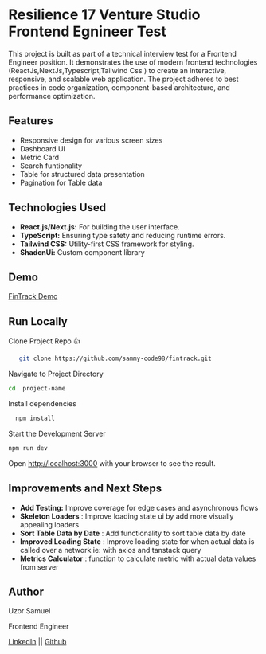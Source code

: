 # Resilience 17 Venture Studio Frontend Egnineer Test


This project is built as part of a technical interview test for a Frontend Engineer  position. It demonstrates the use of modern frontend technologies (ReactJs,NextJs,Typescript,Tailwind Css ) to create an interactive, responsive, and scalable web application. The project adheres to best practices in code organization, component-based architecture, and performance optimization.


## Features
- Responsive design for various screen sizes
- Dashboard UI
- Metric Card
- Search funtionality
- Table for structured data presentation 
- Pagination for Table data


## Technologies Used
- **React.js/Next.js:** For building the user interface.
- **TypeScript:** Ensuring type safety and reducing runtime errors.
- **Tailwind CSS:** Utility-first CSS framework for styling.
- **ShadcnUi:** Custom component library




## Demo
[FinTrack Demo](https://fintrack-samuel-uzor.vercel.app/)

## Run Locally

Clone Project Repo 👍

```bash
   git clone https://github.com/sammy-code98/fintrack.git 
   ```

Navigate to Project Directory
```bash
cd  project-name
```

Install dependencies 

```bash
  npm install
  ```

  Start the Development Server

  ```bash
  npm run dev
  ```

Open [http://localhost:3000](http://localhost:3000) with your browser to see the result.


## Improvements and Next Steps
- **Add Testing:** Improve coverage for edge cases and asynchronous flows
-  **Skeleton Loaders** : Improve loading state ui by add more visually appealing loaders
-  **Sort Table Data by Date** : Add functionality to sort table data by date
-  **Improved Loading State** : Improve loading state for when actual data is called over a network ie: with axios and tanstack query
-  **Metrics Calculator** : function to calculate metric with actual data values from server 





## Author

Uzor Samuel

Frontend Engineer

[LinkedIn](https://www.linkedin.com/in/samuel-uzor98/) || [Github](https://github.com/sammy-code98)